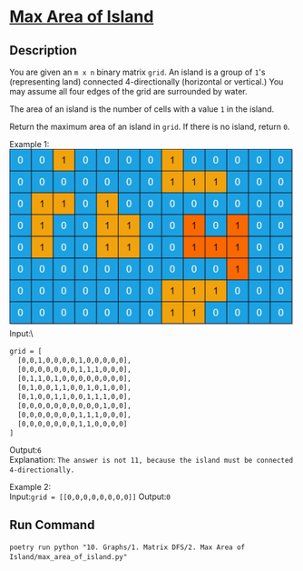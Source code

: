 # [Max Area of Island](https://leetcode.com/problems/max-area-of-island/)

## Description
You are given an `m x n` binary matrix `grid`. An island is a group of `1`'s (representing land) connected 4-directionally (horizontal or vertical.) You may assume all four edges of the grid are surrounded by water.

The area of an island is the number of cells with a value `1` in the island.

Return the maximum area of an island in `grid`. If there is no island, return `0`.

Example 1:\
![Example 1](example_1.jpeg)\
Input:\
```
grid = [
  [0,0,1,0,0,0,0,1,0,0,0,0,0],
  [0,0,0,0,0,0,0,1,1,1,0,0,0],
  [0,1,1,0,1,0,0,0,0,0,0,0,0],
  [0,1,0,0,1,1,0,0,1,0,1,0,0],
  [0,1,0,0,1,1,0,0,1,1,1,0,0],
  [0,0,0,0,0,0,0,0,0,0,1,0,0],
  [0,0,0,0,0,0,0,1,1,1,0,0,0],
  [0,0,0,0,0,0,0,1,1,0,0,0,0]
]
```
Output:`6`\
Explanation: `The answer is not 11, because the island must be connected 4-directionally.`

Example 2:\
Input:`grid = [[0,0,0,0,0,0,0,0]]`
Output:`0`

## Run Command
`poetry run python "10. Graphs/1. Matrix DFS/2. Max Area of Island/max_area_of_island.py"`